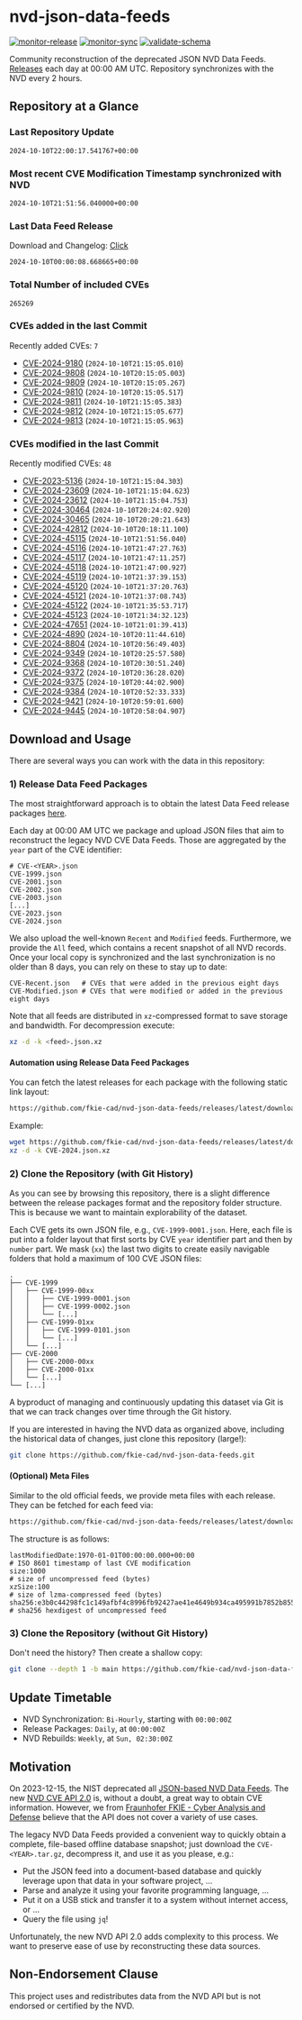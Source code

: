 # nvd-json-data-feeds

[![monitor-release](https://github.com/fkie-cad/nvd-json-data-feeds/actions/workflows/monitor_release.yml/badge.svg)](https://github.com/fkie-cad/nvd-json-data-feeds/actions/workflows/monitor_release.yml)
[![monitor-sync](https://github.com/fkie-cad/nvd-json-data-feeds/actions/workflows/monitor_sync.yml/badge.svg)](https://github.com/fkie-cad/nvd-json-data-feeds/actions/workflows/monitor_sync.yml)
[![validate-schema](https://github.com/fkie-cad/nvd-json-data-feeds/actions/workflows/validate_schema.yml/badge.svg)](https://github.com/fkie-cad/nvd-json-data-feeds/actions/workflows/validate_schema.yml)

Community reconstruction of the deprecated JSON NVD Data Feeds.
[Releases](https://github.com/fkie-cad/nvd-json-data-feeds/releases/latest) each day at 00:00 AM UTC.
Repository synchronizes with the NVD every 2 hours.

## Repository at a Glance

### Last Repository Update

```plain
2024-10-10T22:00:17.541767+00:00
```

### Most recent CVE Modification Timestamp synchronized with NVD

```plain
2024-10-10T21:51:56.040000+00:00
```

### Last Data Feed Release

Download and Changelog: [Click](https://github.com/fkie-cad/nvd-json-data-feeds/releases/latest)

```plain
2024-10-10T00:00:08.668665+00:00
```

### Total Number of included CVEs

```plain
265269
```

### CVEs added in the last Commit

Recently added CVEs: `7`

- [CVE-2024-9180](CVE-2024/CVE-2024-91xx/CVE-2024-9180.json) (`2024-10-10T21:15:05.010`)
- [CVE-2024-9808](CVE-2024/CVE-2024-98xx/CVE-2024-9808.json) (`2024-10-10T20:15:05.003`)
- [CVE-2024-9809](CVE-2024/CVE-2024-98xx/CVE-2024-9809.json) (`2024-10-10T20:15:05.267`)
- [CVE-2024-9810](CVE-2024/CVE-2024-98xx/CVE-2024-9810.json) (`2024-10-10T20:15:05.517`)
- [CVE-2024-9811](CVE-2024/CVE-2024-98xx/CVE-2024-9811.json) (`2024-10-10T21:15:05.383`)
- [CVE-2024-9812](CVE-2024/CVE-2024-98xx/CVE-2024-9812.json) (`2024-10-10T21:15:05.677`)
- [CVE-2024-9813](CVE-2024/CVE-2024-98xx/CVE-2024-9813.json) (`2024-10-10T21:15:05.963`)


### CVEs modified in the last Commit

Recently modified CVEs: `48`

- [CVE-2023-5136](CVE-2023/CVE-2023-51xx/CVE-2023-5136.json) (`2024-10-10T21:15:04.303`)
- [CVE-2024-23609](CVE-2024/CVE-2024-236xx/CVE-2024-23609.json) (`2024-10-10T21:15:04.623`)
- [CVE-2024-23612](CVE-2024/CVE-2024-236xx/CVE-2024-23612.json) (`2024-10-10T21:15:04.753`)
- [CVE-2024-30464](CVE-2024/CVE-2024-304xx/CVE-2024-30464.json) (`2024-10-10T20:24:02.920`)
- [CVE-2024-30465](CVE-2024/CVE-2024-304xx/CVE-2024-30465.json) (`2024-10-10T20:20:21.643`)
- [CVE-2024-42812](CVE-2024/CVE-2024-428xx/CVE-2024-42812.json) (`2024-10-10T20:18:11.100`)
- [CVE-2024-45115](CVE-2024/CVE-2024-451xx/CVE-2024-45115.json) (`2024-10-10T21:51:56.040`)
- [CVE-2024-45116](CVE-2024/CVE-2024-451xx/CVE-2024-45116.json) (`2024-10-10T21:47:27.763`)
- [CVE-2024-45117](CVE-2024/CVE-2024-451xx/CVE-2024-45117.json) (`2024-10-10T21:47:11.257`)
- [CVE-2024-45118](CVE-2024/CVE-2024-451xx/CVE-2024-45118.json) (`2024-10-10T21:47:00.927`)
- [CVE-2024-45119](CVE-2024/CVE-2024-451xx/CVE-2024-45119.json) (`2024-10-10T21:37:39.153`)
- [CVE-2024-45120](CVE-2024/CVE-2024-451xx/CVE-2024-45120.json) (`2024-10-10T21:37:20.763`)
- [CVE-2024-45121](CVE-2024/CVE-2024-451xx/CVE-2024-45121.json) (`2024-10-10T21:37:08.743`)
- [CVE-2024-45122](CVE-2024/CVE-2024-451xx/CVE-2024-45122.json) (`2024-10-10T21:35:53.717`)
- [CVE-2024-45123](CVE-2024/CVE-2024-451xx/CVE-2024-45123.json) (`2024-10-10T21:34:32.123`)
- [CVE-2024-47651](CVE-2024/CVE-2024-476xx/CVE-2024-47651.json) (`2024-10-10T21:01:39.413`)
- [CVE-2024-4890](CVE-2024/CVE-2024-48xx/CVE-2024-4890.json) (`2024-10-10T20:11:44.610`)
- [CVE-2024-8804](CVE-2024/CVE-2024-88xx/CVE-2024-8804.json) (`2024-10-10T20:56:49.403`)
- [CVE-2024-9349](CVE-2024/CVE-2024-93xx/CVE-2024-9349.json) (`2024-10-10T20:25:57.580`)
- [CVE-2024-9368](CVE-2024/CVE-2024-93xx/CVE-2024-9368.json) (`2024-10-10T20:30:51.240`)
- [CVE-2024-9372](CVE-2024/CVE-2024-93xx/CVE-2024-9372.json) (`2024-10-10T20:36:28.020`)
- [CVE-2024-9375](CVE-2024/CVE-2024-93xx/CVE-2024-9375.json) (`2024-10-10T20:44:02.900`)
- [CVE-2024-9384](CVE-2024/CVE-2024-93xx/CVE-2024-9384.json) (`2024-10-10T20:52:33.333`)
- [CVE-2024-9421](CVE-2024/CVE-2024-94xx/CVE-2024-9421.json) (`2024-10-10T20:59:01.600`)
- [CVE-2024-9445](CVE-2024/CVE-2024-94xx/CVE-2024-9445.json) (`2024-10-10T20:58:04.907`)


## Download and Usage

There are several ways you can work with the data in this repository:

### 1) Release Data Feed Packages

The most straightforward approach is to obtain the latest Data Feed release packages [here](https://github.com/fkie-cad/nvd-json-data-feeds/releases/latest).

Each day at 00:00 AM UTC we package and upload JSON files that aim to reconstruct the legacy NVD CVE Data Feeds.
Those are aggregated by the `year` part of the CVE identifier:

```
# CVE-<YEAR>.json
CVE-1999.json
CVE-2001.json
CVE-2002.json
CVE-2003.json
[...]
CVE-2023.json
CVE-2024.json
```

We also upload the well-known `Recent` and `Modified` feeds.
Furthermore, we provide the `All` feed, which contains a recent snapshot of all NVD records.
Once your local copy is synchronized and the last synchronization is no older than 8 days, you can rely on these to stay up to date:

```plain
CVE-Recent.json   # CVEs that were added in the previous eight days
CVE-Modified.json # CVEs that were modified or added in the previous eight days
```

Note that all feeds are distributed in `xz`-compressed format to save storage and bandwidth.
For decompression execute:

```sh
xz -d -k <feed>.json.xz
```

#### Automation using Release Data Feed Packages

You can fetch the latest releases for each package with the following static link layout:

```sh
https://github.com/fkie-cad/nvd-json-data-feeds/releases/latest/download/CVE-<YEAR>.json.xz
```

Example:

```sh
wget https://github.com/fkie-cad/nvd-json-data-feeds/releases/latest/download/CVE-2024.json.xz
xz -d -k CVE-2024.json.xz
```

### 2) Clone the Repository (with Git History)

As you can see by browsing this repository, there is a slight difference between the release packages format and the repository folder structure.
This is because we want to maintain explorability of the dataset.

Each CVE gets its own JSON file, e.g., `CVE-1999-0001.json`.
Here, each file is put into a folder layout that first sorts by CVE `year` identifier part and then by `number` part.
We mask (`xx`) the last two digits to create easily navigable folders that hold a maximum of 100 CVE JSON files:

```plain
.
├── CVE-1999
│   ├── CVE-1999-00xx
│   │   ├── CVE-1999-0001.json
│   │   ├── CVE-1999-0002.json
│   │   └── [...]
│   ├── CVE-1999-01xx
│   │   ├── CVE-1999-0101.json
│   │   └── [...]
│   └── [...]
├── CVE-2000
│   ├── CVE-2000-00xx
│   ├── CVE-2000-01xx
│   └── [...]
└── [...]
```

A byproduct of managing and continuously updating this dataset via Git is that we can track changes over time through the Git history.

If you are interested in having the NVD data as organized above, including the historical data of changes, just clone this repository (large!):

```sh
git clone https://github.com/fkie-cad/nvd-json-data-feeds.git
```

#### (Optional) Meta Files

Similar to the old official feeds, we provide meta files with each release. They can be fetched for each feed via:

```sh
https://github.com/fkie-cad/nvd-json-data-feeds/releases/latest/download/CVE-<YEAR>.meta
```

The structure is as follows:

```plain
lastModifiedDate:1970-01-01T00:00:00.000+00:00                          # ISO 8601 timestamp of last CVE modification
size:1000                                                               # size of uncompressed feed (bytes)
xzSize:100                                                              # size of lzma-compressed feed (bytes)
sha256:e3b0c44298fc1c149afbf4c8996fb92427ae41e4649b934ca495991b7852b855 # sha256 hexdigest of uncompressed feed
```

### 3) Clone the Repository (without Git History)

Don't need the history? Then create a shallow copy:

```sh
git clone --depth 1 -b main https://github.com/fkie-cad/nvd-json-data-feeds.git
```


## Update Timetable

* NVD Synchronization: `Bi-Hourly`, starting with `00:00:00Z`
* Release Packages: `Daily`, at `00:00:00Z`
* NVD Rebuilds: `Weekly`, at `Sun, 02:30:00Z`


## Motivation

On 2023-12-15, the NIST deprecated all [JSON-based NVD Data Feeds](https://nvd.nist.gov/vuln/data-feeds#divRetirementBanner-1).
The new [NVD CVE API 2.0](https://nvd.nist.gov/developers/vulnerabilities) is, without a doubt, a great way to obtain CVE information.
However, we from [Fraunhofer FKIE - Cyber Analysis and Defense](https://www.fkie.fraunhofer.de/en/departments/cad.html) believe that the API does not cover a variety of use cases.

The legacy NVD Data Feeds provided a convenient way to quickly obtain a complete, file-based offline database snapshot; just download the `CVE-<YEAR>.tar.gz`, decompress it, and use it as you please, e.g.:

- Put the JSON feed into a document-based database and quickly leverage upon that data in your software project, ...
- Parse and analyze it using your favorite programming language, ...
- Put it on a USB stick and transfer it to a system without internet access, or ...
- Query the file using `jq`!

Unfortunately, the new NVD API 2.0 adds complexity to this process.
We want to preserve ease of use by reconstructing these data sources.

## Non-Endorsement Clause

This project uses and redistributes data from the NVD API but is not endorsed or certified by the NVD.